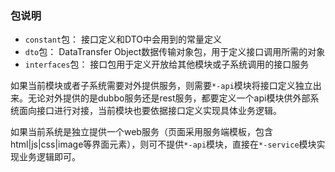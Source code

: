 ### 包说明
* ```constant```包： 接口定义和DTO中会用到的常量定义
* ```dto```包： DataTransfer Object数据传输对象包，用于定义接口调用所需的对象
* ```interfaces```包： 接口包用于定义开放给其他模块或子系统调用的接口服务

如果当前模块或者子系统需要对外提供服务，则需要```*-api```模块将接口定义独立出来。无论对外提供的是dubbo服务还是rest服务，都要定义一个api模块供外部系统面向接口进行对接，当前模块也要依据接口定义实现具体业务逻辑。

如果当前系统是独立提供一个web服务（页面采用服务端模板，包含html|js|css|image等界面元素），则可不提供```*-api```模块，直接在```*-service```模块实现业务逻辑即可。
